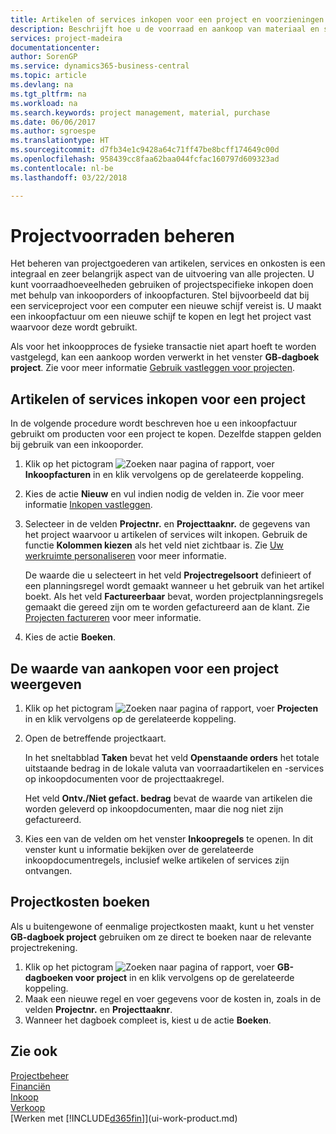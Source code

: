 ```yaml
---
title: Artikelen of services inkopen voor een project en voorzieningen beheren| Microsoft Docs
description: Beschrijft hoe u de voorraad en aankoop van materiaal en services voor projecten beheert.
services: project-madeira
documentationcenter: 
author: SorenGP
ms.service: dynamics365-business-central
ms.topic: article
ms.devlang: na
ms.tgt_pltfrm: na
ms.workload: na
ms.search.keywords: project management, material, purchase
ms.date: 06/06/2017
ms.author: sgroespe
ms.translationtype: HT
ms.sourcegitcommit: d7fb34e1c9428a64c71ff47be8bcff174649c00d
ms.openlocfilehash: 958439cc8faa62baa044fcfac160797d609323ad
ms.contentlocale: nl-be
ms.lasthandoff: 03/22/2018

---
```

# <a name="manage-job-supplies"></a>Projectvoorraden beheren
Het beheren van projectgoederen van artikelen, services en onkosten is een integraal en zeer belangrijk aspect van de uitvoering van alle projecten. U kunt voorraadhoeveelheden gebruiken of projectspecifieke inkopen doen met behulp van inkooporders of inkoopfacturen. Stel bijvoorbeeld dat bij een serviceproject voor een computer een nieuwe schijf vereist is. U maakt een inkoopfactuur om een nieuwe schijf te kopen en legt het project vast waarvoor deze wordt gebruikt.

Als voor het inkoopproces de fysieke transactie niet apart hoeft te worden vastgelegd, kan een aankoop worden verwerkt in het venster **GB-dagboek project**. Zie voor meer informatie [Gebruik vastleggen voor projecten](projects-how-record-job-usage.md).

## <a name="to-purchase-items-or-services-for-a-job"></a>Artikelen of services inkopen voor een project
In de volgende procedure wordt beschreven hoe u een inkoopfactuur gebruikt om producten voor een project te kopen. Dezelfde stappen gelden bij gebruik van een inkooporder.  

1. Klik op het pictogram ![Zoeken naar pagina of rapport](media/ui-search/search_small.png "pictogram Zoeken naar pagina of rapport"), voer **Inkoopfacturen** in en klik vervolgens op de gerelateerde koppeling.  
2. Kies de actie **Nieuw** en vul indien nodig de velden in. Zie voor meer informatie [Inkopen vastleggen](purchasing-how-record-purchases.md).
3. Selecteer in de velden **Projectnr.** en **Projecttaaknr.** de gegevens van het project waarvoor u artikelen of services wilt inkopen. Gebruik de functie **Kolommen kiezen** als het veld niet zichtbaar is. Zie [Uw werkruimte personaliseren](ui-personalization-user.md) voor meer informatie.

    De waarde die u selecteert in het veld **Projectregelsoort** definieert of een planningsregel wordt gemaakt wanneer u het gebruik van het artikel boekt. Als het veld **Factureerbaar** bevat, worden projectplanningsregels gemaakt die gereed zijn om te worden gefactureerd aan de klant. Zie [Projecten factureren](projects-how-invoice-jobs.md) voor meer informatie.
4. Kies de actie **Boeken**.

## <a name="to-view-the-value-of-purchases-for-a-job"></a>De waarde van aankopen voor een project weergeven
1. Klik op het pictogram ![Zoeken naar pagina of rapport](media/ui-search/search_small.png "pictogram Zoeken naar pagina of rapport"), voer **Projecten** in en klik vervolgens op de gerelateerde koppeling.
2. Open de betreffende projectkaart.

    In het sneltabblad **Taken** bevat het veld **Openstaande orders** het totale uitstaande bedrag in de lokale valuta van voorraadartikelen en -services op inkoopdocumenten voor de projecttaakregel.  

    Het veld **Ontv./Niet gefact. bedrag** bevat de waarde van artikelen die worden geleverd op inkoopdocumenten, maar die nog niet zijn gefactureerd.  
3. Kies een van de velden om het venster **Inkoopregels** te openen. In dit venster kunt u informatie bekijken over de gerelateerde inkoopdocumentregels, inclusief welke artikelen of services zijn ontvangen.

## <a name="to-post-a-job-related-expense"></a>Projectkosten boeken
Als u buitengewone of eenmalige projectkosten maakt, kunt u het venster **GB-dagboek project** gebruiken om ze direct te boeken naar de relevante projectrekening.

1. Klik op het pictogram ![Zoeken naar pagina of rapport](media/ui-search/search_small.png "pictogram Zoeken naar pagina of rapport"), voer **GB-dagboeken voor project** in en klik vervolgens op de gerelateerde koppeling.  
2. Maak een nieuwe regel en voer gegevens voor de kosten in, zoals in de velden **Projectnr.** en **Projecttaaknr**.  
3. Wanneer het dagboek compleet is, kiest u de actie **Boeken**.

## <a name="see-also"></a>Zie ook
[Projectbeheer](projects-manage-projects.md)  
[Financiën](finance.md)  
[Inkoop](purchasing-manage-purchasing.md)         
[Verkoop](sales-manage-sales.md)      
[Werken met [!INCLUDE[d365fin](includes/d365fin_md.md)]](ui-work-product.md)  

